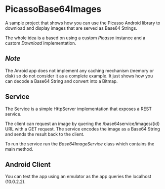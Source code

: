 # PicassoBase64Images
A sample project that shows how you can use the Picasso Android library to download and display images that are served as Base64 Strings.

The whole idea is a based on using a custom _Picasso_ instance and a custom _Download_ implementation. 

## *Note*  
The Anroid app does not implement any caching mechanism (memory or disk) so do not consider it as a complete example. It just shows how you can decode a Base64 String and convert into a Bitmap.

## Service
The Service is a simple HttpServer implementation that exposes a REST service. 

The client can request an image by quering the /base64service/images/{id} URL with a GET request. 
The service encodes the image as a Base64 String and sends the result back to the client.

To run the service run the _Base64ImageService_ class which contains the main method.

## Android Client
You can test the app using an emulator as the app queries the localhost (10.0.2.2).
